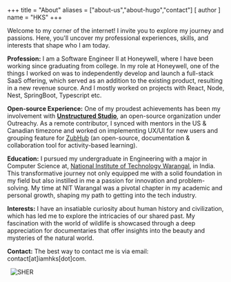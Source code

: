 +++
title = "About"
aliases = ["about-us","about-hugo","contact"]
[ author ]
  name = "HKS"
+++

Welcome to my corner of the internet! I invite you to explore my journey and passions. Here, you'll uncover my professional experiences, skills, and interests that shape who I am today.

<!-- [Profession](#profession) &nbsp; [Avocation](#avocation) &nbsp; [Background & Interests](#background--interests) &nbsp; [Contact](#contact) -->


**Profession:** I am a Software Engineer II at Honeywell, where I have been working since graduating from college. In my role at Honeywell, one of the things I worked on was to independently develop and launch a full-stack SaaS offering, which served as an addition to the existing product, resulting in a new revenue source. And I mostly worked on projects with React, Node, Nest, SpringBoot, Typescript etc.

**Open-source Experience:** One of my proudest achievements has been my involvement with [**Unstructured Studio**](https://unstructured.studio/), an open-source organization under Outreachy. As a remote contributor, I synced with mentors in the US & Canadian timezone and worked on implementing UX/UI for new users and grouping feature for [ZubHub](https://zubhub.unstructured.studio/) (an open-source, documentation & collaboration tool for activity-based learning).
<!-- ## Avocation
My avocation keeps changing from time to time. It used to be paiting when I was a child to writing recently. Writing was my escape from the real world, a medium through which I can wander to places and thoughts without boundaries. I started writing through [The SHER's Blog](https://blog.iamhks.com) where I wrote articles on "Life" as a whole for about 3 years until I put my pen down. I guess it's safe to say that over-thinking and imagination is my current avocation. -->

**Education:** I pursued my undergraduate in Engineering with a major in Computer Science at, [National Institute of Technology Warangal](https://www.nitw.ac.in), in India. This transformative journey not only equipped me with a solid foundation in my field but also instilled in me a passion for innovation and problem-solving. My time at NIT Warangal was a pivotal chapter in my academic and personal growth, shaping my path to getting into the tech industry. 

**Interests:** I have an insatiable curiosity about human history and civilization, which has led me to explore the intricacies of our shared past. My fascination with the world of wildlife is showcased through a deep appreciation for documentaries that offer insights into the beauty and mysteries of the natural world.

__Contact:__ The best way to contact me is via email: contact[at]iamhks[dot]com. 

&nbsp;
![SHER](/Tcover.jpg)
